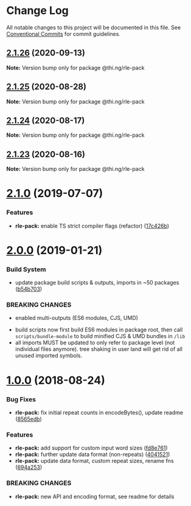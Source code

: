 # Change Log

All notable changes to this project will be documented in this file.
See [Conventional Commits](https://conventionalcommits.org) for commit guidelines.

## [2.1.26](https://github.com/thi-ng/umbrella/compare/@thi.ng/rle-pack@2.1.25...@thi.ng/rle-pack@2.1.26) (2020-09-13)

**Note:** Version bump only for package @thi.ng/rle-pack





## [2.1.25](https://github.com/thi-ng/umbrella/compare/@thi.ng/rle-pack@2.1.24...@thi.ng/rle-pack@2.1.25) (2020-08-28)

**Note:** Version bump only for package @thi.ng/rle-pack





## [2.1.24](https://github.com/thi-ng/umbrella/compare/@thi.ng/rle-pack@2.1.23...@thi.ng/rle-pack@2.1.24) (2020-08-17)

**Note:** Version bump only for package @thi.ng/rle-pack





## [2.1.23](https://github.com/thi-ng/umbrella/compare/@thi.ng/rle-pack@2.1.22...@thi.ng/rle-pack@2.1.23) (2020-08-16)

**Note:** Version bump only for package @thi.ng/rle-pack





# [2.1.0](https://github.com/thi-ng/umbrella/compare/@thi.ng/rle-pack@2.0.6...@thi.ng/rle-pack@2.1.0) (2019-07-07)

### Features

* **rle-pack:** enable TS strict compiler flags (refactor) ([17c426b](https://github.com/thi-ng/umbrella/commit/17c426b))

# [2.0.0](https://github.com/thi-ng/umbrella/compare/@thi.ng/rle-pack@1.0.8...@thi.ng/rle-pack@2.0.0) (2019-01-21)

### Build System

* update package build scripts & outputs, imports in ~50 packages ([b54b703](https://github.com/thi-ng/umbrella/commit/b54b703))

### BREAKING CHANGES

* enabled multi-outputs (ES6 modules, CJS, UMD)

- build scripts now first build ES6 modules in package root, then call
  `scripts/bundle-module` to build minified CJS & UMD bundles in `/lib`
- all imports MUST be updated to only refer to package level
  (not individual files anymore). tree shaking in user land will get rid of
  all unused imported symbols.

<a name="1.0.0"></a>
# [1.0.0](https://github.com/thi-ng/umbrella/compare/@thi.ng/rle-pack@0.2.24...@thi.ng/rle-pack@1.0.0) (2018-08-24)

### Bug Fixes

* **rle-pack:** fix initial repeat counts in encodeBytes(), update readme ([8565edb](https://github.com/thi-ng/umbrella/commit/8565edb))

### Features

* **rle-pack:** add support for custom input word sizes ([fd8e761](https://github.com/thi-ng/umbrella/commit/fd8e761))
* **rle-pack:** further update data format (non-repeats) ([4041521](https://github.com/thi-ng/umbrella/commit/4041521))
* **rle-pack:** update data format, custom repeat sizes, rename fns ([694a253](https://github.com/thi-ng/umbrella/commit/694a253))

### BREAKING CHANGES

* **rle-pack:** new API and encoding format, see readme
for details
